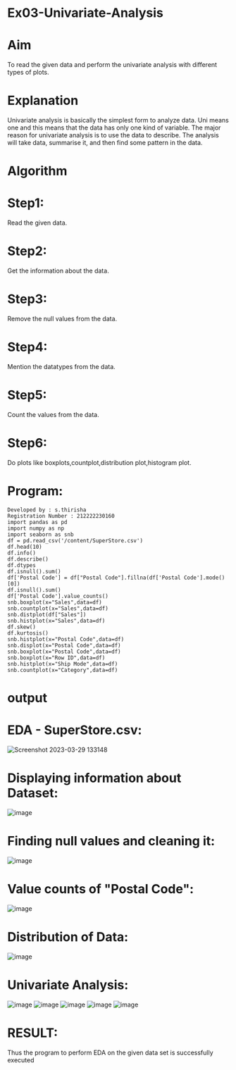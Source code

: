 # Ex03-Univariate-Analysis
# Aim
To read the given data and perform the univariate analysis with different types of plots.

# Explanation
Univariate analysis is basically the simplest form to analyze data. Uni means one and this means that the data has only one kind of variable. The major reason for univariate analysis is to use the data to describe. The analysis will take data, summarise it, and then find some pattern in the data.

# Algorithm
# Step1:
Read the given data.

# Step2:
Get the information about the data.

# Step3:
Remove the null values from the data.

# Step4:
Mention the datatypes from the data.

# Step5:
Count the values from the data.

# Step6:
Do plots like boxplots,countplot,distribution plot,histogram plot.

# Program:
```
Developed by : s.thirisha
Registration Number : 212222230160
import pandas as pd
import numpy as np
import seaborn as snb
df = pd.read_csv('/content/SuperStore.csv')
df.head(10)
df.info()
df.describe()
df.dtypes
df.isnull().sum()
df['Postal Code'] = df["Postal Code"].fillna(df['Postal Code'].mode()[0])
df.isnull().sum()
df['Postal Code'].value_counts()
snb.boxplot(x="Sales",data=df)
snb.countplot(x="Sales",data=df)
snb.distplot(df["Sales"])
snb.histplot(x="Sales",data=df)
df.skew()
df.kurtosis()
snb.histplot(x="Postal Code",data=df)
snb.displot(x="Postal Code",data=df)
snb.boxplot(x="Postal Code",data=df)
snb.boxplot(x="Row ID",data=df)
snb.histplot(x="Ship Mode",data=df)
snb.countplot(x="Category",data=df)
```
# output
# EDA - SuperStore.csv:
![Screenshot 2023-03-29 133148](https://user-images.githubusercontent.com/120380280/228467415-6939a5ea-5012-47ad-804a-8c92da04e51c.png)
# Displaying information about Dataset:
![image](https://user-images.githubusercontent.com/120380280/228467854-aeb1ce33-0408-4de3-a8d4-104d91c3f74a.png)
# Finding null values and cleaning it:
![image](https://user-images.githubusercontent.com/120380280/228468288-b2775698-2fce-4a93-a6d4-7c2391114351.png)
# Value counts of "Postal Code":
![image](https://user-images.githubusercontent.com/120380280/228468539-879069d0-b5d2-4150-a1e6-60959195269e.png)
# Distribution of Data:
![image](https://user-images.githubusercontent.com/120380280/228468632-6bf821b1-1e53-43bb-ac35-721bf42f03fd.png)
# Univariate Analysis:
![image](https://user-images.githubusercontent.com/120380280/228468796-eafb86c8-c06a-4176-bf59-88d95a0f20df.png)
![image](https://user-images.githubusercontent.com/120380280/228468932-4c230200-5710-4045-8cd0-17d5d7a406b6.png)
![image](https://user-images.githubusercontent.com/120380280/228468982-14d29c94-b8ab-4db3-be01-b4af228e0a08.png)
![image](https://user-images.githubusercontent.com/120380280/228469049-150c46e2-1a4f-44a5-affa-be51d516b330.png)
![image](https://user-images.githubusercontent.com/120380280/228469096-5fd3aaa8-6cd4-4baa-b8d3-b8d2cc3a7102.png)
# RESULT:
Thus the program to perform EDA on the given data set is successfully executed

